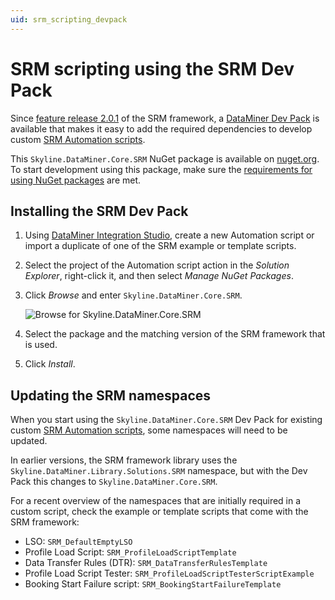 ```yaml
---
uid: srm_scripting_devpack
---
```


# SRM scripting using the SRM Dev Pack

Since [feature release 2.0.1](xref:SRM_2.0.1) of the SRM framework, a [DataMiner Dev Pack](xref:TOODataMinerDevPackages) is available that makes it easy to add the required dependencies to develop custom [SRM Automation scripts](xref:srm_scripting).

This `Skyline.DataMiner.Core.SRM` NuGet package is available on [nuget.org](https://www.nuget.org/packages/Skyline.DataMiner.Core.SRM). To start development using this package, make sure the [requirements for using NuGet packages](xref:TOODataMinerDevPackages#requirements) are met.

## Installing the SRM Dev Pack

1. Using [DataMiner Integration Studio](xref:Overall_concept_of_the_DataMiner_Integration_Studio), create a new Automation script or import a duplicate of one of the SRM example or template scripts.

1. Select the project of the Automation script action in the *Solution Explorer*, right-click it, and then select *Manage NuGet Packages*.

1. Click *Browse* and enter `Skyline.DataMiner.Core.SRM`.

   ![Browse for `Skyline.DataMiner.Core.SRM`](~/dataminer/images/SRM_BrowseForSkylineDataMinerCoreSRM.png)

1. Select the package and the matching version of the SRM framework that is used.

1. Click *Install*.

## Updating the SRM namespaces

When you start using the `Skyline.DataMiner.Core.SRM` Dev Pack for existing custom [SRM Automation scripts](xref:srm_scripting), some namespaces will need to be updated.

In earlier versions, the SRM framework library uses the `Skyline.DataMiner.Library.Solutions.SRM` namespace, but with the Dev Pack this changes to `Skyline.DataMiner.Core.SRM`.

For a recent overview of the namespaces that are initially required in a custom script, check the example or template scripts that come with the SRM framework:

- LSO: `SRM_DefaultEmptyLSO`
- Profile Load Script: `SRM_ProfileLoadScriptTemplate`
- Data Transfer Rules (DTR): `SRM_DataTransferRulesTemplate`
- Profile Load Script Tester: `SRM_ProfileLoadScriptTesterScriptExample`
- Booking Start Failure script: `SRM_BookingStartFailureTemplate`
